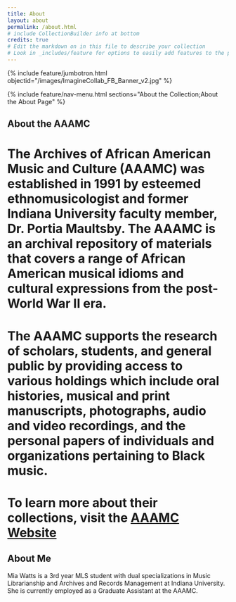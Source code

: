 ```yaml
---
title: About
layout: about
permalink: /about.html
# include CollectionBuilder info at bottom
credits: true
# Edit the markdown on in this file to describe your collection
# Look in _includes/feature for options to easily add features to the page
---
```


{% include feature/jumbotron.html objectid="/images/ImagineCollab_FB_Banner_v2.jpg" %}

{% include feature/nav-menu.html sections="About the Collection;About the About Page" %}

## About the AAAMC 

# The Archives of African American Music and Culture (AAAMC) was established in 1991 by esteemed ethnomusicologist and former Indiana University faculty member, Dr. Portia Maultsby. The AAAMC is an archival repository of materials that covers a range of African American musical idioms and cultural expressions from the post-World War II era. 

# The AAAMC supports the research of scholars, students, and general public by providing access to various holdings which include oral histories, musical and print manuscripts, photographs, audio and video recordings, and the personal papers of individuals and organizations pertaining to Black music. 

# To learn more about their collections, visit the [AAAMC Website](https://aaamc.indiana.edu) 

## About Me 

Mia Watts is a 3rd year MLS student with dual specializations in Music Librarianship and Archives and Records Management at Indiana University. She is currently employed as a Graduate Assistant at the AAAMC. 
